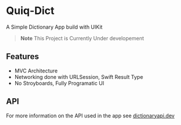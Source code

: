# Quiq-Dict
A Simple Dictionary App build with UIKit

> **Note**
> This Project is Currently Under developement

## Features
- MVC Architecture
- Networking done with URLSession, Swift Result Type
- No Stroyboards, Fully Programatic UI

## API
For more information on the API used in the app see [dictionaryapi.dev](https://dictionaryapi.dev/)
